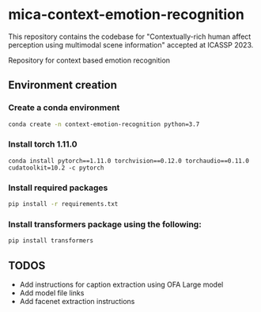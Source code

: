 # mica-context-emotion-recognition
This repository contains the codebase for "Contextually-rich human affect perception using multimodal scene information" accepted at ICASSP 2023.

Repository for context based emotion recognition

## Environment creation 

### Create a conda environment

```bash
conda create -n context-emotion-recognition python=3.7
```
### Install torch 1.11.0

```
conda install pytorch==1.11.0 torchvision==0.12.0 torchaudio==0.11.0 cudatoolkit=10.2 -c pytorch
```

### Install required packages 

```bash
pip install -r requirements.txt
```

### Install transformers package using the following:

```bash
pip install transformers
```

## TODOS

* Add instructions for caption extraction using OFA Large model 
* Add model file links 
* Add facenet extraction instructions





